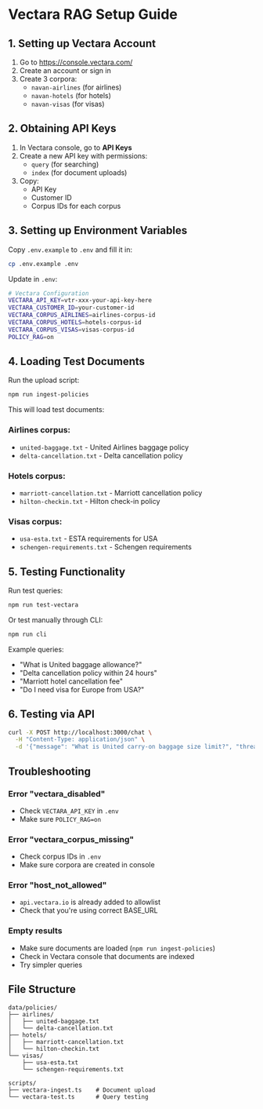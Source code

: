 # Vectara RAG Setup Guide

## 1. Setting up Vectara Account

1. Go to https://console.vectara.com/
2. Create an account or sign in
3. Create 3 corpora:
   - `navan-airlines` (for airlines)
   - `navan-hotels` (for hotels)
   - `navan-visas` (for visas)

## 2. Obtaining API Keys

1. In Vectara console, go to **API Keys**
2. Create a new API key with permissions:
   - `query` (for searching)
   - `index` (for document uploads)
3. Copy:
   - API Key
   - Customer ID
   - Corpus IDs for each corpus

## 3. Setting up Environment Variables

Copy `.env.example` to `.env` and fill it in:

```bash
cp .env.example .env
```

Update in `.env`:
```bash
# Vectara Configuration
VECTARA_API_KEY=vtr-xxx-your-api-key-here
VECTARA_CUSTOMER_ID=your-customer-id
VECTARA_CORPUS_AIRLINES=airlines-corpus-id
VECTARA_CORPUS_HOTELS=hotels-corpus-id
VECTARA_CORPUS_VISAS=visas-corpus-id
POLICY_RAG=on
```

## 4. Loading Test Documents

Run the upload script:

```bash
npm run ingest-policies
```

This will load test documents:

### Airlines corpus:
- `united-baggage.txt` - United Airlines baggage policy
- `delta-cancellation.txt` - Delta cancellation policy

### Hotels corpus:
- `marriott-cancellation.txt` - Marriott cancellation policy
- `hilton-checkin.txt` - Hilton check-in policy

### Visas corpus:
- `usa-esta.txt` - ESTA requirements for USA
- `schengen-requirements.txt` - Schengen requirements

## 5. Testing Functionality

Run test queries:

```bash
npm run test-vectara
```

Or test manually through CLI:

```bash
npm run cli
```

Example queries:
- "What is United baggage allowance?"
- "Delta cancellation policy within 24 hours"
- "Marriott hotel cancellation fee"
- "Do I need visa for Europe from USA?"

## 6. Testing via API

```bash
curl -X POST http://localhost:3000/chat \
  -H "Content-Type: application/json" \
  -d '{"message": "What is United carry-on baggage size limit?", "threadId": "test1"}'
```

## Troubleshooting

### Error "vectara_disabled"
- Check `VECTARA_API_KEY` in `.env`
- Make sure `POLICY_RAG=on`

### Error "vectara_corpus_missing"
- Check corpus IDs in `.env`
- Make sure corpora are created in console

### Error "host_not_allowed"
- `api.vectara.io` is already added to allowlist
- Check that you're using correct BASE_URL

### Empty results
- Make sure documents are loaded (`npm run ingest-policies`)
- Check in Vectara console that documents are indexed
- Try simpler queries

## File Structure

```
data/policies/
├── airlines/
│   ├── united-baggage.txt
│   └── delta-cancellation.txt
├── hotels/
│   ├── marriott-cancellation.txt
│   └── hilton-checkin.txt
└── visas/
    ├── usa-esta.txt
    └── schengen-requirements.txt

scripts/
├── vectara-ingest.ts    # Document upload
└── vectara-test.ts      # Query testing
```
